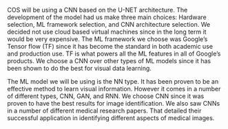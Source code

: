 
COS will be using a CNN based on the U-NET architecture. The development of the model had us make three main choices: Hardware selection, ML framework selection, and CNN architecture selection. We decided not use cloud based virtual machines since in the long term it would be very expensive. The ML framework we choose was Google’s Tensor flow (TF) since it has become the standard in both academic use and production use. TF is what powers all the ML features in all of Google’s products. We choose a CNN over other types of ML models since it has been shown to do the best for visual data learning.

The ML model we will be using is the NN type. It has been proven to be an effective method to learn visual information. However it comes in a number of different types, CNN, GAN, and RNN. We choose CNN since it was proven to have the best results for image identification. We also saw CNNs in a number of different medical research papers. That detailed their successful application in identifying different aspects of medical images. 